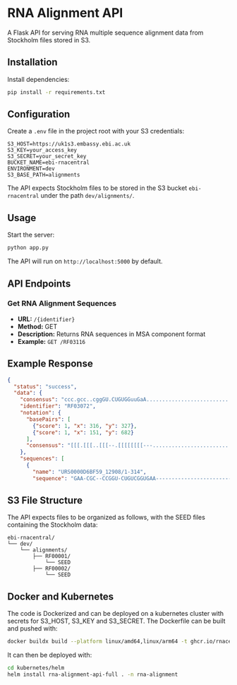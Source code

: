 # RNA Alignment API

A Flask API for serving RNA multiple sequence alignment data from Stockholm files stored in S3.

## Installation

Install dependencies:

```bash
pip install -r requirements.txt
```

## Configuration

Create a `.env` file in the project root with your S3 credentials:

```
S3_HOST=https://uk1s3.embassy.ebi.ac.uk
S3_KEY=your_access_key
S3_SECRET=your_secret_key
BUCKET_NAME=ebi-rnacentral
ENVIRONMENT=dev
S3_BASE_PATH=alignments
```

The API expects Stockholm files to be stored in the S3 bucket `ebi-rnacentral` under the path `dev/alignments/`.

## Usage

Start the server:

```bash
python app.py
```

The API will run on `http://localhost:5000` by default.

## API Endpoints

### Get RNA Alignment Sequences

- **URL:** `/{identifier}`
- **Method:** GET
- **Description:** Returns RNA sequences in MSA component format
- **Example:** `GET /RF03116`


## Example Response

```json
{
  "status": "success",
  "data": {
    "consensus": "ccc.gcc..cggGU.CUGUGGuuGaA.................................................................................AGUCgAcGcC.agccGcgGgCa.AAacGAuCCAcgUAacccccca............................aaaau................................................................................................gggggguGAccAUGgcgCggc....................................uUAGAaGUA.AGuC.cug.C.Cgccc..............................aaaaa...............................................................................................gggcGAGAGgg.cua.gUA..guGagg.ggcaaaa............................................................gccuauuA...gcgAAagccCCa..Gcag.....GCGAGU.gUGGG.GuCAAA.aaCCAG.GUCAGccg..g.gcggg",
    "identifier": "RF03072",
    "notation": {
      "basePairs": [
        {"score": 1, "x": 316, "y": 327},
        {"score": 1, "x": 151, "y": 682}
      ],
      "consensus": "[[[.[[[..[[[--.[[[[[[[[---................................................................................."
    },
    "sequences": [
      {
        "name": "URS0000D6BF59_12908/1-314",
        "sequence": "GAA-CGC--CCGGU-CUGUCGGUGAA---------------------------------------------------------------------------------AAGCGAUGCG-AGACCGGCGCG-AAACGCUCUCAGUAAUCCUCCGcacuccgg--------------------UCCGCuuagcacggaguccgagaguggcagagcuccguaaauucggaguucgcuauucgaccacaugc-------------------------ucgga---AGGAGGAGAUCAUGGCCGGGCcggccugggcugccgaagcucagcagcucugaagucCUUUGUGUA-AGUC-GCG-C-CGCC------------------------
```

## S3 File Structure

The API expects files to be organized as follows, with the SEED files containing the Stockholm data:

```
ebi-rnacentral/
└── dev/
    └── alignments/
        ├── RF00001/
            └── SEED
        ├── RF00002/
            └── SEED
```


## Docker and Kubernetes

The code is Dockerized and can be deployed on a kubernetes cluster with secrets for S3_HOST, S3_KEY and S3_SECRET. The Dockerfile can be built and pushed with:

```bash
docker buildx build --platform linux/amd64,linux/arm64 -t ghcr.io/rnacentral/rna-alignment-api:latest --push .
```
It can then be deployed with:

```bash
cd kubernetes/helm
helm install rna-alignment-api-full . -n rna-alignment  
```